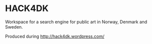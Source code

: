 HACK4DK
=======
Workspace for a search engine for public art in Norway, Denmark and Sweden.

Produced during http://hack4dk.wordpress.com/
